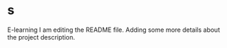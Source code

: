 # s
E-learning
I am editing the README file. Adding some more details about the project description.

